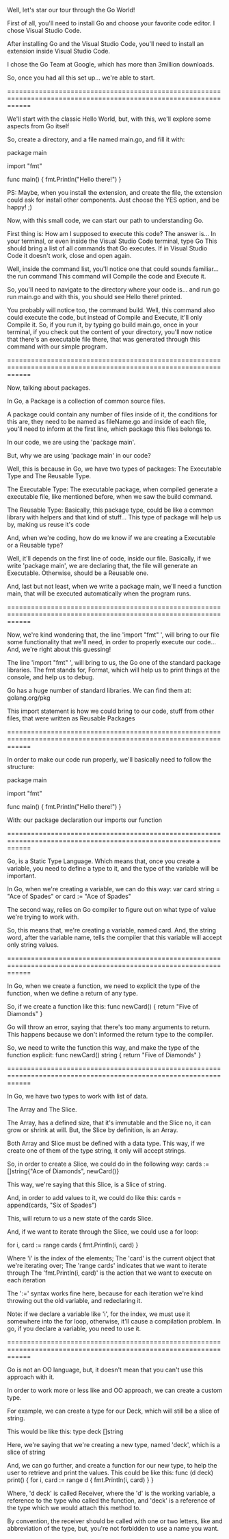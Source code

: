 
Well, let's star our tour through the Go World!

First of all, you'll need to install Go and choose your favorite code editor. I chose Visual Studio Code.

After installing Go and the Visual Studio Code, you'll need to install an extension inside Visual Studio Code.

I chose the Go Team at Google, which has more than 3million downloads.

So, once you had all this set up... we're able to start.

==================================================================================================================

We'll start with the classic Hello World, but, with this, we'll explore some aspects from Go itself

So, create a directory, and a file named main.go, and fill it with:

package main

import "fmt"

func main() {
	fmt.Println("Hello there!")
}


PS: Maybe, when you install the extension, and create the file, the extension could ask for install other components. Just choose the YES option, and be happy! ;)

Now, with this small code, we can start our path to understanding Go.

First thing is: How am I supposed to execute this code?
The answer is... In your terminal, or even inside the Visual Studio Code terminal, type Go
This should bring a list of all commands that Go executes. If in Visual Studio Code it doesn't work, close and open again.

Well, inside the command list, you'll notice one that could sounds familiar... the run command
This command will Compile the code and Execute it.

So, you'll need to navigate to the directory where your code is... and run go run main.go
and with this, you should see Hello there! printed.

You probably will notice too, the command build. Well, this command also could execute the code, but instead of Compile and Execute, it'll only Compile it. So, if you run it, by typing go build main.go, once in your terminal, if you check out the content of your directory, you'll now notice that there's an executable file there, that was generated through this command with our simple program.

==================================================================================================================

Now, talking about packages.

In Go, a Package is a collection of common source files.

A package could contain any number of files inside of it, the conditions for this are, they need to be named as fileName.go and inside of each file, you'll need to inform at the first line, which package this files belongs to.

In our code, we are using the 'package main'.

But, why we are using 'package main' in our code?

Well, this is because in Go, we have two types of packages:
The Executable Type and The Reusable Type.

The Executable Type:
The executable package, when compiled generate a executable file, like mentioned before, when we saw the build command.

The Reusable Type:
Basically, this package type, could be like a common library with helpers and that kind of stuff...
This type of package will help us by, making us reuse it's code

And, when we're coding, how do we know if we are creating a Executable or a Reusable type?

Well, it'll depends on the first line of code, inside our file.
Basically, if we write 'package main', we are declaring that, the file will generate an Executable. Otherwise, should be a Reusable one.


And, last but not least, when we write a package main, we'll need a function main, that will be executed automatically when the program runs.

==================================================================================================================

Now, we're kind wondering that, the line 'import "fmt" ', will bring to our file some functionality that we'll need, in order to properly execute our code...
And, we're right about this guessing!

The line 'import "fmt" ', will bring to us, the Go one of the standard package libraries. The fmt stands for, Format, which will help us to print things at the console, and help us to debug.

Go has a huge number of standard libraries.
We can find them at: golang.org/pkg

This import statement is how we could bring to our code, stuff from other files, that were written as Reusable Packages

==================================================================================================================

In order to make our code run properly, we'll basically need to follow the structure:

package main

import "fmt"

func main() {
	fmt.Println("Hello there!")
}


With:
our package declaration
our imports
our function

==================================================================================================================

Go, is a Static Type Language.
Which means that, once you create a variable, you need to define a type to it, and the type of the variable will be important.

In Go, when we're creating a variable, we can do this way:
var card string = "Ace of Spades"
or
card := "Ace of Spades"

The second way, relies on Go compiler to figure out on what type of value we're trying to work with.

So, this means that, we're creating a variable, named card.
And, the string word, after the variable name, tells the compiler that this variable will accept only string values.

==================================================================================================================

In Go, when we create a function, we need to explicit the type of the function, when we define a return of any type.

So, if we create a function like this:
func newCard() {
	return "Five of Diamonds"
}

Go will throw an error, saying that there's too many arguments to return. This happens because we don't informed the return type to the compiler.


So, we need to write the function this way, and make the type of the function explicit:
func newCard() string {
	return "Five of Diamonds"
}

==================================================================================================================

In Go, we have two types to work with list of data.

The Array and The Slice.

The Array, has a defined size, that it's immutable and the Slice no, it can grow or shrink at will. But, the Slice by definition, is an Array.

Both Array and Slice must be defined with a data type. This way, if we create one of them of the type string, it only will accept strings. 

So, in order to create a Slice, we could do in the following way:
cards := []string{"Ace of Diamonds", newCard()}

This way, we're saying that this Slice, is a Slice of string.

And, in order to add values to it, we could do like this:
cards = append(cards, "Six of Spades")

This, will return to us a new state of the cards Slice.

And, if we want to iterate through the Slice, we could use a for loop:

for i, card := range cards {
 fmt.Println(i, card)
}

Where 'i' is the index of the elements;
The 'card' is the current object that we're iterating over;
The 'range cards' indicates that we want to iterate through
The 'fmt.Println(i, card)' is the action that we want to execute on each iteration

The ':=' syntax works fine here, because for each iteration we're kind throwing out the old variable, and redeclaring it.

Note: if we declare a variable like 'i', for the index, we must use it somewhere into the for loop, otherwise, it'll cause a compilation problem.
In go, if you declare a variable, you need to use it.

==================================================================================================================

Go is not an OO language, but, it doesn't mean that you can't use this approach with it.

In order to work more or less like and OO approach, we can create a custom type.

For example, we can create a type for our Deck, which will still be a slice of string.

This would be like this:
type deck []string

Here, we're saying that we're creating a new type, named 'deck', which is a slice of string

And, we can go further, and create a function for our new type, to help the user to retrieve and print the values. This could be like this:
func (d deck) print() {
	for i, card := range d {
		fmt.Println(i, card)
	}
}

Where, 'd deck' is called Receiver, where the 'd' is the working variable, a reference to the type who called the function, and 'deck' is a reference of the type which we would attach this method to.

By convention, the receiver should be called with one or two letters, like and abbreviation of the type, but, you're not forbidden to use a name you want.